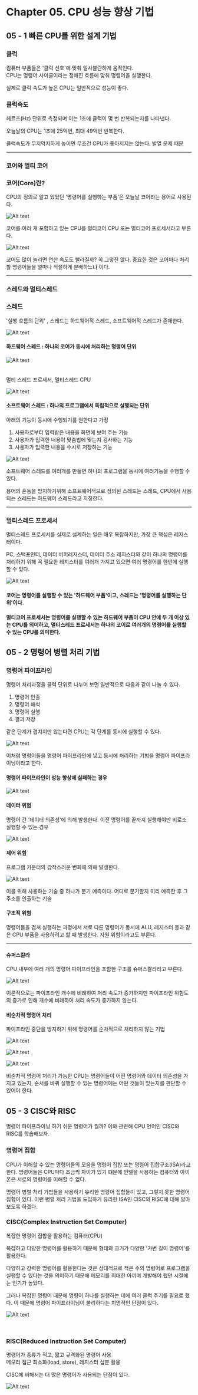 # Chapter 05. CPU 성능 향상 기법

## 05 - 1 빠른 CPU를 위한 설계 기법

### 클럭
컴퓨터 부품들은 '클럭 신호'에 맞춰 일사불란하게 움직인다. <br>
CPU는 명령어 사이클이라는 정해진 흐름에 맞춰 명령어을 실행한다.

실제로 클럭 속도가 높은 CPU는 일반적으로 성능이 좋다.

### 클럭속도
헤르츠(Hz) 단위로 측정되며 이는 1초에 클럭이 몇 번 반복되는지를 나타낸다.

오늘날의 CPU는 1초에 25억번, 최대 49억번 반복한다.

클럭속도가 무지막지하게 높이면 무조건 CPU가 좋아지지는 않는다. 발열 문제 때문

<hr>

### 코어와 멀티 코어
### 코어(Core)란?
CPU의 정의로 알고 있었던 '명령어를 실행하는 부품'은 오늘날 코어라는 용어로 사용된다.

![Alt text](images2/02.CPU_25.png)

코어를 여러 개 포함하고 있는 CPU를 멀티코어 CPU 또는 멀티코어 프로세서라고 부른다.

![Alt text](images2/02.CPU_26.png)

코어도 많이 늘리면 연산 속도도 빨라질까? 꼭 그렇진 않다. 중요한 것은 코어마다 처리할 명령어들을 얼마나 적절하게 분배하느냐 이다.

<hr>

### 스레드와 멀티스레드
### 스레드
'실행 흐름의 단위' , 스레드는 하드웨어적 스레드, 소프트웨어적 스레드가 존재한다.

![Alt text](images2/02.CPU_27.png)


#### 하드웨어 스레드 : 하나의 코어가 동시에 처리하는 명령어 단위
![Alt text](images2/02.CPU_28.png)
<br><br><br>
멀티 스레드 프로세서, 멀티스레드 CPU

![Alt text](images2/02.CPU_29.png)



#### 소프트웨어 스레드 : 하나의 프로그램에서 독립적으로 실행되는 단위

아래의 기능이 동시에 수행되기를 원한다고 가정

1. 사용자로부터 입력받은 내용을 화면에 보여 주는 기능
2. 사용자가 입력한 내용이 맞춤법에 맞는지 검사하는 기능
3. 사용자가 입력한 내용을 수시로 저장하는 기능

![Alt text](images2/02.CPU_30.png)

소프트웨어 스레드를 여러개를 만들면 하나의 프로그램을 동시에 여러기능을 수행할 수 있다.

용어의 혼동을 방지하기위해 소프트웨어적으로 정의된 스레드는 스레드, CPU에서 사용되는 스레드는 하드웨어 스레드라고 지칭한다.

<hr>

### 멀티스레드 프로세서
멀티스레드 프로세서를 실제로 설계하는 일은 매우 복잡하지만, 가장 큰 핵심은 레지스터이다.

PC, 스택포인터, 데이터 버퍼레지스터, 데이터 주소 레지스터와 같이 하나의 명령어를 처리하기 위해 꼭 필요한 레지스터를 여러개 가지고 있으면 여러 명령어를 한번에 실행할 수 있다.

![Alt text](images2/02.CPU_31.png)


#### 코어는 명령어를 실행할 수 있는 '하드웨어 부품'이고, 스레드는 '명령어를 실행하는 단위'이다. 

#### 멀티코어 프로세서는 명령어를 실행할 수 있는 하드웨어 부품이 CPU 안에 두 개 이상 있는 CPU를 의미하고, 멀티스레드 프로세서는 하나의 코어로 여러개의 명령어를 실행할 수 있는 CPU를 의미한다.

## 05 - 2 명령어 병렬 처리 기법
### 명령어 파이프라인
명령어 처리과정을 클럭 단위로 나누어 보면 일반적으로 다음과 같이 나눌 수 있다.
1. 명령어 인출
2. 명령어 해석
3. 명령어 실행
4. 결과 저장

같은 단계가 겹치지만 않는다면 CPU는 각 단계를 동시에 실행할 수 있다.

![Alt text](images2/02.CPU_32.png)

이처럼 명령어들을 명령어 파이프라인에 넣고 동시에 처리하는 기법을 명령어 파이프라이닝이라고 한다.

#### 명령어 파이프라인이 성능 향상에 실패하는 경우
![Alt text](images2/02.CPU_33.png)

#### 데이터 위험
명령어 간 '데이터 의존성'에 의해 발생한다. 이전 명령어를 끝까지 실행해야만 비로소 실행할 수 있는 경우

![Alt text](images2/02.CPU_34.png)

#### 제어 위험
프로그램 카운터의 갑작스러운 변화에 의해 발생한다.

![Alt text](images2/02.CPU_35.png)

이를 위해 사용하는 기술 중 하나가 분기 예측이다. 어디로 분기할지 미리 예측한 후 그 주소를 인출하는 기술

#### 구조적 위험
명령어들을 겹쳐 실행하는 과정에서 서로 다른 명령어가 동시에 ALU, 레지스터 등과 같은 CPU 부품을 사용하려고 할 때 발생한다. 자원 위험이라고도 부른다.

<hr>

#### 슈퍼스칼라
CPU 내부에 여러 개의 명령어 파이프라인을 포함한 구조를 슈퍼스칼라라고 부른다.

![Alt text](images2/02.CPU_36.png)

이론적으로는 파이프라인 개수에 비례하여 처리 속도가 증가하지만 파이프라인 위험도의 증가로 인해 개수에 비례하여 처리 속도가 증가하지 않는다.

#### 비순차적 명령어 처리
파이프라인 중단을 방지하기 위해 명령어를 순차적으로 처리하지 않는 기법

![Alt text](images2/02.CPU_37.png)

![Alt text](images2/02.CPU_38.png)

![Alt text](images2/02.CPU_39.png)

비순차적 명령어 처리가 가능한 CPU는 명령어들이 어떤 명령어와 데이터 의존성을 가지고 있는지, 순서를 바꿔 실행할 수 있는 명령어에는 어떤 것들이 있는지를 판단할 수 있어야 한다.

## 05 - 3 CISC와 RISC
명령어 파이프라이닝 하기 쉬운 명령어가 뭘까? 이와 관련해 CPU 언어인 CISC와 RISC를 학습해보자.

### 명령어 집합
CPU가 이해할 수 있는 명령어들의 모음을 명령어 집합 또는 명령어 집합구조(ISA)라고 한다. 명령어들은 CPU마다 조금씩 차이가 있기 떄문에 인텔을 사용하는 컴퓨터와 아이폰은 서로의 명령어를 이해할 수 없다.

명령어 병렬 처리 기법들을 사용하기 유리한 명령어 집합들이 있고, 그렇지 못한 명령어 집합이 있다. 이런 병렬 처리 기법을 도입하기 유리한 ISA인 CISC와 RISC에 대해 알아보도록 하겠다.

### CISC(Complex Instruction Set Computer)
복잡한 명령어 집합을 활용하는 컴퓨터(CPU)

복잡하고 다양한 명령어를 활용하기 때문에 형태와 크기가 다양한 '가변 길이 명령어'를 활용한다.

다양하고 강력한 명령어를 활용한다는 것은 상대적으로 적은 수의 명령어로 프로그램을 실행할 수 있다는 것을 의미하기 때문에 메모리를 최대한 아끼며 개발해야 했던 시절에는 인기가 높았다.

그러나 복잡한 명령어 때문에 명령어 하나를 실행하는 데에 여러 클럭 주기를 필요로 했다. 이 때문에 명령어 파이프라이닝이 불리하다는 치명적인 단점이 있다.

![Alt text](images2/02.CPU_40.png)

<br>

### RISC(Reduced Instruction Set Computer)
명령어가 종류가 적고, 짧고 규격화된 명령어 사용 <br>
메모리 접근 최소화(load, store), 레지스터 십분 활용

CISC에 비해서는 더 많은 명령어가 사용되는 단점이 있다.

![Alt text](images2/02.CPU_41.png)